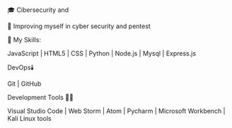 
🎓 Cibersecurity and

💼 Improving myself in cyber security and pentest


📌 My Skills:


JavaScript  |  HTML5  |  CSS  |  Python  |  Node.js  |  Mysql  |  Express.js


DevOps🕯️


Git | GitHub


Development Tools 🧰🔧

Visual Studio Code  |  Web Storm  |  Atom  |  Pycharm  |  Microsoft Workbench  |  Kali Linux tools
